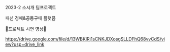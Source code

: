2023-2 소시개 팀프로젝트

패션 경매&공동구매 플랫폼





💟프로젝트 시연 영상💟

https://drive.google.com/file/d/13WBKlRj1sCNKJDXosgSLLDFhQ68vvCdS/view?usp=drive_link

